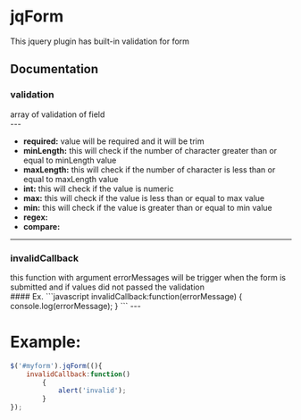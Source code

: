 # jqForm
This jquery plugin has built-in validation for form

## Documentation
### validation
<div>array of validation of field</div>
---

* **required:** value will be required and it will be trim
* **minLength:** this will check if the number of character greater than or equal to minLength value 
* **maxLength:** this will check if the number of character is less than or equal to maxLength value
* **int:** this will check if the value is numeric
* **max:** this will check if the value is less than or equal to max value
* **min:** this will check if the value is greater than or equal to min value
* **regex:**
* **compare:** 

---

### invalidCallback 
<div>this function with argument errorMessages will be trigger when the form is submitted and if values did not passed the validation</div>
#### Ex.
```javascript
	invalidCallback:function(errorMessage) {
		console.log(errorMessage);
	}
```
---



# Example:
```javascript
$('#myform').jqForm((){
	invalidCallback:function()
		{
			alert('invalid');
		}
});
```
